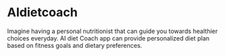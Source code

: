 # AIdietcoach 
Imagine having a personal nutritionist that can guide you towards healthier choices everyday. AI diet Coach app can provide personalized diet plan based on fitness goals and dietary preferences.
